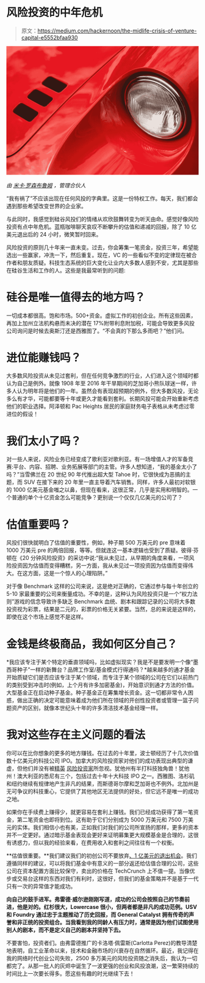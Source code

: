 # 风险投资的中年危机

> 原文：<https://medium.com/hackernoon/the-midlife-crisis-of-venture-capital-e5552bfaa930>

![](img/6e9377977c2e34a957b8a5451baaa6b9.png)

*由* [*米卡·罗森布鲁姆*](https://twitter.com/micahjay1) *，管理合伙人*

“我有祸了”不应该出现在任何风投的字典里。这是一份特权工作。每天，我们都会遇到那些希望改变世界的企业家。

与此同时，我感觉到硅谷风投们的情绪从欢欣鼓舞转变为听天由命。感觉好像风险投资有点中年危机。蓝瓶咖啡聊天哀叹不断攀升的估值和递减的回报，除了 10 亿美元退出后的 24 小时，微笑暂时回来。

风险投资的原则几十年来一直未变。过去，你会筹集一笔资金，投资三年，希望能选出一些赢家，冲洗一下，然后重复。现在，VC 的一些看似不变的定律现在被合作者和朋友质疑。科技生态系统的巨大变化让业内大多数人感到不安，尤其是那些在硅谷生活和工作的人。这些是我最常听到的问题:

# 硅谷是唯一值得去的地方吗？

一切成本都很高。饱和市场。500+资金。虚拟工作的初创企业。所有这些因素，再加上加州立法机构悬而未决的潜在 17%附带利息附加税，可能会导致更多风投公司询问是时候去奥斯汀还是西雅图了。“不会真的下那么多雨吧？”他们问。

# 进位能赚钱吗？

大多数风险投资从未见过套利，但在任何竞争激烈的行业，人们进入这个领域时都认为自己是例外。就像 1908 年至 2016 年干旱期间的芝加哥小熊队球迷一样，许多人认为明年将是他们的一年。虽然会有表现超预期的例外，但大多数风投，无论多么有才华，可能都要等十年或更久才能看到套利。长期风投可能会开始重新考虑他们的职业选择。阿泽顿和 Pac Heights 居民的家庭财务电子表格从未考虑过零进位的假设！

# 我们太小了吗？

对一些人来说，风险业务已经变成了歌利亚对歌利亚。有一场增值人才的军备竞赛:平台、内容、招聘、业务拓展等部门的主管。许多人想知道，“我的基金太小了吗？”当雪佛兰在 20 世纪 90 年代推出超大型 Tahoe 时，它很快成为恶搞的主题，而 SUV 在接下来的 20 年里一直主导着汽车销售。同样，许多人最初对软银的 1000 亿美元基金嗤之以鼻，但现在看来，这很正常，几乎是实用和明智的。一个普通的单个十亿资金怎么可能竞争？更别说一个仅仅几亿美元的公司了？

# 估值重要吗？

风投们很快就明白了估值的重要性，例如，种子期 500 万美元的 pre 意味着 1000 万美元 pre 的两倍回报，等等。但就连这一基本逻辑也受到了质疑。彼得·芬顿在《20 分钟风险投资》的采访中说:“我从未见过，从早期的角度来看，一项风险投资因为估值而变得糟糕，另一方面，我从未见过一项投资因为估值而变得伟大。在这方面，这是一个惊人的心理陷阱。”

对于像 Benchmark 这样的公司来说，这是绝对正确的，它通过参与每十年创立的 5-10 家最重要的公司来衡量成功。不幸的是，这种认为风险投资只是一个“权力法则”游戏的信念导致许多缺乏 Benchmark 血统、剧本和跟踪记录的公司将大多数投资视为彩票，结果是二元的，彩票的价格无关紧要。当然，总的来说是这样的，即使在这个市场上感觉不是这样。

# 金钱是终极商品，我如何区分自己？

*我应该专注于某个特定的垂直领域吗，比如虚拟现实？我是不是要发明一个像“墨西哥种子”一样的新舞台？品牌工作室/基金模式行得通吗？*越来越多的通才基金开始质疑它们是否应该专注于某个领域，而专注于某个领域的公司在它们以前热门的类别受到冲击时(例如，上个月有许多加密基金)，开始意识到通才方法的价值。大型基金正在启动种子基金。种子基金正在筹集增长资金。这一切都非常令人困惑，做出正确的决定可能意味着成为他们所在领域的开创性投资者或管理一篮子问题资产的区别，就像本世纪头十年的许多清洁技术基金经理一样。

# 我对这些存在主义问题的看法

你可以在比你想象的更多的地方赚钱。在过去的十年里，波士顿经历了十几次价值数十亿美元的科技公司 IPO。加拿大的风险投资家对他们的成功表现出典型的谦虚，但他们并没有被[精英](https://www.feld.com/archives/2018/04/canada-is-going-to-be-the-next-great-entrepreneurial-tech-country.html) [风险投资家](https://avc.com/2018/05/canada/)所忽视。犹他州有半打科技独角兽！犹他州！澳大利亚的悉尼有三个，包括过去十年十大科技 IPO 之一。西雅图、洛杉矶和纽约继续有规律地产生非凡的结果，而斯德哥尔摩和芝加哥也不例外。北加州是无可争议的科技重心，它提供了其他地区无法提供的好处，但它远不是唯一的成功之地。

如果你在手续费上赚得少，就更容易在套利上赚钱。我们已经成功获得了第一笔资金，第二笔资金也即将到位。这有助于它们分别成为 5000 万美元和 7500 万美元的实体。我们相信小也有美，正如我们对我们的公司所宣扬的那样，更多的资本并不一定更好。通过暗示基金表现会更好来证明募集更大规模基金是合理的，这很有诱惑力，但以我的经验来看，在费用收入和套利之间往往有一个权衡。

**估值很重要。**我们建议我们的初创公司不要放弃[、1 亿美元的退出机会](https://techcrunch.com/2017/05/16/theres-no-shame-in-a-100m-startup/)。我们遵循同样的建议，可以将我们基金中有意义的一部分返还给估值合理的公司，这些公司在资本配置方面比较保守，卖出的价格在 TechCrunch 上不值一提。当像优步或交易台这样的东西对我们有利时，这很好，但我们的基金策略并不是基于一代只有一次的异常值才能成功。

**向自己的鼓手进军。弗雷德·威尔逊刚刚写道，成功的公司会按照自己的节奏前进，他是对的。红杉很大，Lowercase 很小，但两者都是非凡的成功范例。USV 和 Foundry 通过忠于主题推动了历史回报，而 General Catalyst 拥有传奇的声誉和非正统的投资组合。当我看到我的同龄人有压力时，通常是因为他们试图使用别人的剧本，而不是定义自己的剧本并坚持下去。**

不要害怕，投资者们。由弗雷德推广的卡洛塔·佩雷斯(Carlotta Perez)的教导清楚地表明，自工业革命以来，技术和金融市场的兴衰存在自然循环。最近，我记得在我的网络时代创业公司失败，2500 多万美元的风险投资随之消失后，我认为一切都完了。从那一批人的灰烬中诞生了一波更强的创业和风投浪潮，这一繁荣持续的时间比上一次要长得多。愿这些有趣的时光继续下去！
